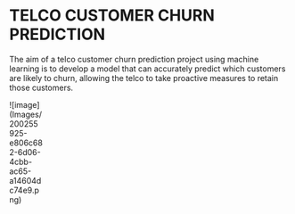 # TELCO CUSTOMER CHURN PREDICTION
The aim of a telco customer churn prediction project using machine learning is to develop a model that can accurately predict which customers are likely to churn, allowing the telco to take proactive measures to retain those customers.
<div style="width:60px ; height:60px">
![image](Images/200255925-e806c682-6d06-4cbb-ac65-a14604dc74e9.png)
</div>
